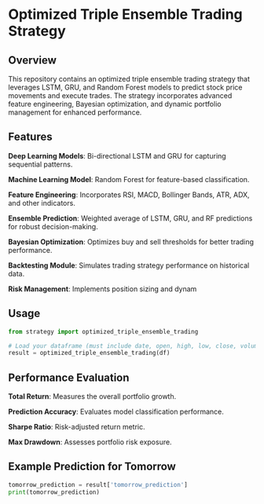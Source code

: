 # Optimized Triple Ensemble Trading Strategy

## Overview

This repository contains an optimized triple ensemble trading strategy that leverages LSTM, GRU, and Random Forest models to predict stock price movements and execute trades. The strategy incorporates advanced feature engineering, Bayesian optimization, and dynamic portfolio management for enhanced performance.

## Features

**Deep Learning Models**: Bi-directional LSTM and GRU for capturing sequential patterns.

**Machine Learning Model**: Random Forest for feature-based classification.

**Feature Engineering**: Incorporates RSI, MACD, Bollinger Bands, ATR, ADX, and other indicators.

**Ensemble Prediction**: Weighted average of LSTM, GRU, and RF predictions for robust decision-making.

**Bayesian Optimization**: Optimizes buy and sell thresholds for better trading performance.

**Backtesting Module**: Simulates trading strategy performance on historical data.

**Risk Management**: Implements position sizing and dynam

## Usage

```python
from strategy import optimized_triple_ensemble_trading

# Load your dataframe (must include date, open, high, low, close, volume)
result = optimized_triple_ensemble_trading(df)
```

## Performance Evaluation

**Total Return**: Measures the overall portfolio growth.

**Prediction Accuracy**: Evaluates model classification performance.

**Sharpe Ratio**: Risk-adjusted return metric.

**Max Drawdown**: Assesses portfolio risk exposure.

## Example Prediction for Tomorrow

```python
tomorrow_prediction = result['tomorrow_prediction']
print(tomorrow_prediction)
```
